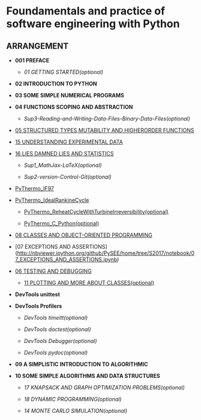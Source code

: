 
# Foundamentals and practice of software engineering with Python

## ARRANGEMENT

* **001 PREFACE**

  * *01 GETTING STARTED(optional)*

* **02 INTRODUCTION TO PYTHON**

* **03 SOME SIMPLE NUMERICAL PROGRAMS**

* **04 FUNCTIONS SCOPING AND ABSTRACTION**

  * *Sup3-Reading-and-Writing-Data-Files-Binary-Data-Files(optional)*

* [05 STRUCTURED TYPES MUTABILITY AND HIGHERORDER FUNCTIONS](http://nbviewer.ipython.org/github/PySEE/home/tree/S2017/notebook/05_STRUCTURED_TYPES_MUTABILITY_AND_HIGHERORDER_FUNCTIONS.ipynb)

* [15 UNDERSTANDING EXPERIMENTAL DATA](http://nbviewer.ipython.org/github/PySEE/home/tree/S2017/notebook/15_UNDERSTANDING_EXPERIMENTAL_DATA.ipynb)

* [16 LIES DAMNED LIES AND STATISTICS](http://nbviewer.ipython.org/github/PySEE/home/tree/S2017/notebook/16_LIES_DAMNED_LIES_AND_STATISTICS.ipynb)
  
  * *Sup1_MathJax-LaTeX(optional)*

  * *Sup2-version-Control-Git(optional)*

* [PyThermo_IF97](http://nbviewer.ipython.org/github/PySEE/home/tree/S2017/notebook/PyThermo_IF97.ipynb)

* [PyThermo_IdealRankineCycle](http://nbviewer.ipython.org/github/PySEE/home/tree/S2017/notebook/PyThermo_IdealRankineCycle.ipynb)

  * [PyThermo_ReheatCycleWithTurbineIrreversibility(optional)](http://nbviewer.ipython.org/github/PySEE/home/tree/S2017/notebook/PyThermo_ReheatCycleWithTurbineIrreversibility.ipynb)

  * [PyThermo_C_Python(optional)](http://nbviewer.ipython.org/github/PySEE/home/tree/S2017/notebook/PyThermo_C_Python.ipynb)

* [08 CLASSES AND OBJECT-ORIENTED PROGRAMMING](http://nbviewer.ipython.org/github/PySEE/home/tree/S2017/notebook/08_CLASSES_AND_OBJECT-ORIENTED_PROGRAMMING.ipynb.ipynb)

* [07 EXCEPTIONS AND ASSERTIONS]  (http://nbviewer.ipython.org/github/PySEE/home/tree/S2017/notebook/07_EXCEPTIONS_AND_ASSERTIONS.ipynb)

* [06 TESTING AND DEBUGGING](http://nbviewer.ipython.org/github/PySEE/home/tree/S2017/notebook/06_TESTING_AND_DEBUGGING.ipynb)

  * [11 PLOTTING AND MORE ABOUT CLASSES(optional)](http://nbviewer.ipython.org/github/PySEE/home/tree/S2017/notebook/11_PLOTTING_AND_MORE_ABOUT_CLASSES.ipynb)

* **DevTools unittest**

* **DevTools Profilers**

  * *DevTools timeitt(optional)*

  * *DevTools doctest(optional)*

  * *DevTools Debugger(optional)*

  * *DevTools pydoc(optional)*

* **09 A SIMPLISTIC INTRODUCTION TO ALGORITHMIC**

* **10 SOME SIMPLE ALGORITHMS AND DATA STRUCTURES**

  * *17 KNAPSACK AND GRAPH OPTIMIZATION PROBLEMS(optional)*

  * *18 DYNAMIC PROGRAMMING(optional)*

  * *14 MONTE CARLO SIMULATION(optional)*

  


